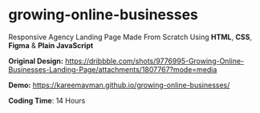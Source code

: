 # growing-online-businesses

Responsive Agency Landing Page Made From Scratch Using **HTML**, **CSS**, **Figma** & **Plain JavaScript**

**Original Design:** https://dribbble.com/shots/9776995-Growing-Online-Businesses-Landing-Page/attachments/1807767?mode=media

**Demo:** https://kareemayman.github.io/growing-online-businesses/

**Coding Time**: 14 Hours

